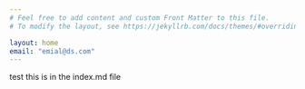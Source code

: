 ```yaml
---
# Feel free to add content and custom Front Matter to this file.
# To modify the layout, see https://jekyllrb.com/docs/themes/#overriding-theme-defaults

layout: home
email: "emial@ds.com"
---
```



test this is in the index.md file
